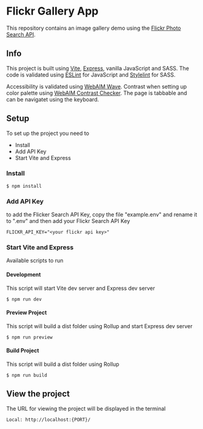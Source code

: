 # Flickr Gallery App

This repository contains an image gallery demo using the [Flickr Photo Search API](https://www.flickr.com/services/api/flickr.photos.search.html).

## Info

This project is built using [Vite](https://vitejs.dev/), [Express](https://expressjs.com/), vanilla JavaScript and SASS. The code is validated using [ESLint](https://eslint.org/) for JavaScript and [Stylelint](https://stylelint.io/) for SASS.

Accessibility is validated using [WebAIM Wave](https://wave.webaim.org/). Contrast when setting up color palette using [WebAIM Contrast Checker](https://webaim.org/resources/contrastchecker/). The page is tabbable and can be navigatet using the keyboard.

## Setup

To set up the project you need to

* Install 
* Add API Key
* Start Vite and Express

### Install

```
$ npm install
```

### Add API Key

to add the Flicker Search API Key, copy the file "example.env" and rename it to ".env" and then add your Flickr Search API Key

```
FLICKR_API_KEY="<your flickr api key>"
```

### Start Vite and Express

Available scripts to run

#### Development

This script will start Vite dev server and Express dev server

```
$ npm run dev
```

#### Preview Project

This script will build a dist folder using Rollup and start Express dev server

```
$ npm run preview
```

#### Build Project
This script will build a dist folder using Rollup

```
$ npm run build
```

## View the project

The URL for viewing the project will be displayed in the terminal

```
Local: http://localhost:{PORT}/
```
